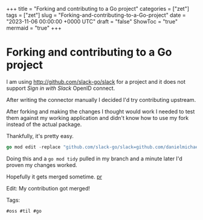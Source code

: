 +++
title = "Forking and contributing to a Go project"
categories = ["zet"]
tags = ["zet"]
slug = "Forking-and-contributing-to-a-Go-project"
date = "2023-11-06 00:00:00 +0000 UTC"
draft = "false"
ShowToc = "true"
mermaid = "true"
+++

# Forking and contributing to a Go project

I am using <http://github.com/slack-go/slack> for a project and it does not support
*Sign in with Slack* OpenID connect.

After writing the connector manually I decided I'd try contributing upstream.

After forking and making the changes I thought would work I needed to test them against my
working application and didn't know how to use my fork instead of the actual package.

Thankfully, it's pretty easy.

```Go 
go mod edit -replace "github.com/slack-go/slack=github.com/danielmichaels/slack@openid-connect"
```

Doing this and a `go mod tidy` pulled in my branch and a minute later I'd proven my
changes worked.

Hopefully it gets merged sometime. [pr](https://github.com/slack-go/slack/pull/1242)

Edit: My contribution got merged! 

Tags:

    #oss #til #go
